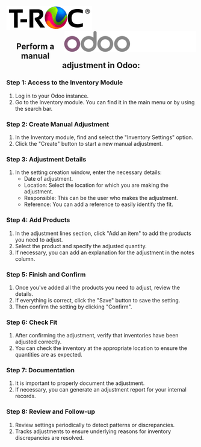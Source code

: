 ![logo_troc](troc.gif) <img src='odoo_logo.svg' width='350' style="float: right;">
<br>
<center>

## Perform a manual adjustment in Odoo:

</center>

### Step 1: Access to the Inventory Module
1. Log in to your Odoo instance.
2. Go to the Inventory module. You can find it in the main menu or by using the search bar.

### Step 2: Create Manual Adjustment
1. In the Inventory module, find and select the "Inventory Settings" option.
2. Click the "Create" button to start a new manual adjustment.

### Step 3: Adjustment Details
1. In the setting creation window, enter the necessary details:
    - Date of adjustment.
    - Location: Select the location for which you are making the adjustment.
    - Responsible: This can be the user who makes the adjustment.
    - Reference: You can add a reference to easily identify the fit.

### Step 4: Add Products
1. In the adjustment lines section, click "Add an item" to add the products you need to adjust.
2. Select the product and specify the adjusted quantity.
3. If necessary, you can add an explanation for the adjustment in the notes column.

### Step 5: Finish and Confirm
1. Once you've added all the products you need to adjust, review the details.
2. If everything is correct, click the "Save" button to save the setting.
3. Then confirm the setting by clicking "Confirm".

### Step 6: Check Fit
1. After confirming the adjustment, verify that inventories have been adjusted correctly.
2. You can check the inventory at the appropriate location to ensure the quantities are as expected.

### Step 7: Documentation
1. It is important to properly document the adjustment.
2. If necessary, you can generate an adjustment report for your internal records.

### Step 8: Review and Follow-up
1. Review settings periodically to detect patterns or discrepancies.
2. Tracks adjustments to ensure underlying reasons for inventory discrepancies are resolved.
